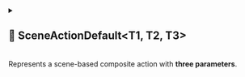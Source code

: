 
<details>
  <summary>
    <h2>🧩 SceneActionDefault&lt;T1, T2, T3&gt;</h2>
    <br> Represents a scene-based composite action with <b>three parameters</b>.
  </summary>

<br>

```csharp
public abstract class SceneActionDefault<T1, T2, T3> : SceneActionAbstract<T1, T2, T3>
```

- **Type parameters:**
    - `T1` — the first argument
    - `T2` — the second argument
    - `T3` — the third argument

---

### 🛠 Inspector Settings

| Parameter | Description                              |
|-----------|------------------------------------------|
| `actions` | The array of actions to execute in order |

---

### 🧱Fields

#### `actions`

```csharp
public IAction<T1, T2, T3>[] actions;
```

- **Description:** The array of actions to invoke in order.
- **Access:** Read / Write

---

### 🏹 Methods

#### `Invoke(T1 arg1, T2 arg2, T3 arg3)`

```csharp
public override void Invoke(T1 arg1, T2 arg2, T3 arg3);
```

- **Description:** Executes each action sequentially with the provided arguments.
- **Parameters:**
    - `arg1` – The first argument
    - `arg2` – The second argument
    - `arg3` – The third argument

</details>